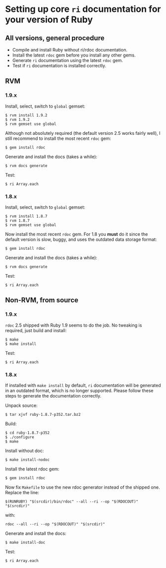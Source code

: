 
Setting up core `ri` documentation for your version of Ruby
===========================================================


All versions, general procedure
-------------------------------

* Compile and install Ruby without ri/rdoc documentation.
* Install the latest `rdoc` gem before you install any other gems.
* Generate `ri` documentation using the latest `rdoc` gem.
* Test if `ri` documentation is installed correctly.


RVM
---

### 1.9.x ###

Install, select, switch to `global` gemset:

~~~
$ rvm install 1.9.2
$ rvm 1.9.2
$ rvm gemset use global
~~~

Although not absolutely required (the default version 2.5 works fairly well), I still recommend to install the most recent `rdoc` gem:

~~~
$ gem install rdoc
~~~

Generate and install the docs (takes a while):

~~~
$ rvm docs generate
~~~

Test:

~~~
$ ri Array.each
~~~


### 1.8.x ###

Install, select, switch to `global` gemset:

~~~
$ rvm install 1.8.7
$ rvm 1.8.7
$ rvm gemset use global
~~~

Now install the most recent `rdoc` gem. For 1.8 you **must** do it since the default version is slow, buggy, and uses the outdated data storage format:

~~~
$ gem install rdoc
~~~

Generate and install the docs (takes a while):

~~~
$ rvm docs generate
~~~

Test:

~~~
$ ri Array.each
~~~


Non-RVM, from source
--------------------

### 1.9.x ###

`rdoc` 2.5 shipped with Ruby 1.9 seems to do the job. No tweaking is required, just build and install:

~~~
$ make
$ make install
~~~

Test:

~~~
$ ri Array.each
~~~


### 1.8.x ###

If installed with `make install` by default, `ri` documentation will be generated in an outdated format, which is no longer supported. Please follow these steps to generate the documentation correctly.

Unpack source:

~~~
$ tar xjvf ruby-1.8.7-p352.tar.bz2
~~~

Build:

~~~
$ cd ruby-1.8.7-p352
$ ./configure
$ make
~~~

Install without doc:

~~~
$ make install-nodoc
~~~

Install the latest rdoc gem:

~~~
$ gem install rdoc
~~~

Now fix `Makefile` to use the new rdoc generator instead of the shipped one. Replace the line:

~~~
$(RUNRUBY) "$(srcdir)/bin/rdoc" --all --ri --op "$(RDOCOUT)" "$(srcdir)"
~~~

with:

~~~
rdoc --all --ri --op "$(RDOCOUT)" "$(srcdir)"
~~~

Generate and install the docs:

~~~
$ make install-doc
~~~

Test:

~~~
$ ri Array.each
~~~
